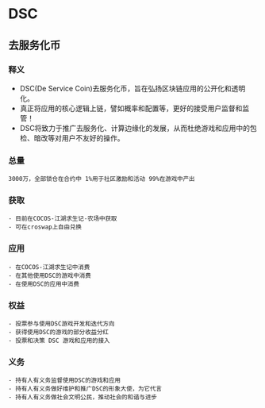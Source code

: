 # DSC
## 去服务化币
### 释义 
   - DSC(De Service Coin)去服务化币，旨在弘扬区块链应用的公开化和透明化。
   - 真正将应用的核心逻辑上链，譬如概率和配置等，更好的接受用户监督和监管！
   - DSC将致力于推广去服务化、计算边缘化的发展，从而杜绝游戏和应用中的包检、暗改等对用户不友好的操作。
### 总量
    3000万，全部锁仓在合约中 1%用于社区激励和活动 99%在游戏中产出
### 获取
    - 目前在COCOS-江湖求生记-农场中获取
    - 可在croswap上自由兑换
### 应用
    - 在COCOS-江湖求生记中消费
    - 在其他使用DSC的游戏中消费
    - 在使用DSC的应用中消费
### 权益
    - 投票参与使用DSC游戏开发和迭代方向
    - 获得使用DSC的游戏的部分收益分红
    - 投票和决策 DSC 游戏和应用的接入
### 义务
    - 持有人有义务监督使用DSC的游戏和应用
    - 持有人有义务做好维护和推广DSC的形象大使，为它代言
    - 持有人有义务做社会文明公民，推动社会的和谐与进步

